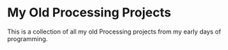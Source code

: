 # My Old Processing Projects
This is a collection of all my old Processing projects from my early days of programming.
